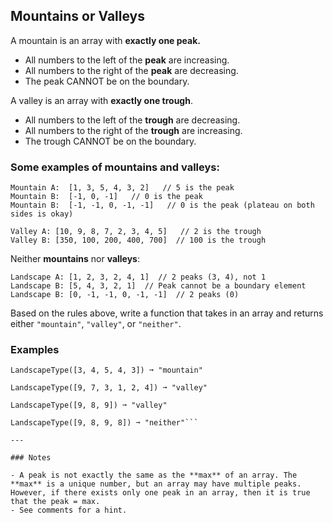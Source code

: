 ## Mountains or Valleys

A mountain is an array with **exactly one peak.**

- All numbers to the left of the **peak** are increasing.
- All numbers to the right of the **peak** are decreasing.
- The peak CANNOT be on the boundary.

A valley is an array with **exactly one trough**.

- All numbers to the left of the **trough** are decreasing.
- All numbers to the right of the **trough** are increasing.
- The trough CANNOT be on the boundary.

### Some examples of **mountains** and **valleys**:

```text
Mountain A:  [1, 3, 5, 4, 3, 2]   // 5 is the peak
Mountain B:  [-1, 0, -1]   // 0 is the peak
Mountain B:  [-1, -1, 0, -1, -1]   // 0 is the peak (plateau on both sides is okay)

Valley A: [10, 9, 8, 7, 2, 3, 4, 5]   // 2 is the trough
Valley B: [350, 100, 200, 400, 700]  // 100 is the trough
```

Neither **mountains** nor **valleys**:

```text
Landscape A: [1, 2, 3, 2, 4, 1]  // 2 peaks (3, 4), not 1
Landscape B: [5, 4, 3, 2, 1]  // Peak cannot be a boundary element
Landscape B: [0, -1, -1, 0, -1, -1]  // 2 peaks (0)
```

Based on the rules above, write a function that takes in an array and returns either `"mountain"`, `"valley"`, or `"neither"`.

### Examples

````text
LandscapeType([3, 4, 5, 4, 3]) ➞ "mountain"

LandscapeType([9, 7, 3, 1, 2, 4]) ➞ "valley"

LandscapeType([9, 8, 9]) ➞ "valley"

LandscapeType([9, 8, 9, 8]) ➞ "neither"```

---

### Notes

- A peak is not exactly the same as the **max** of an array. The **max** is a unique number, but an array may have multiple peaks. However, if there exists only one peak in an array, then it is true that the peak = max.
- See comments for a hint.
````
